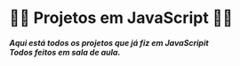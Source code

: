 <h1>👩‍💻 Projetos em JavaScript 👩‍💻</h1>
<h5> Aqui está todos os projetos que já fiz em JavaScripit <br>
Todos feitos em sala de aula.</h5>
